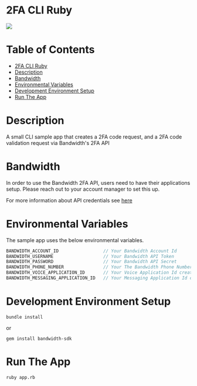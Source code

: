 # 2FA CLI Ruby 
<a href="http://dev.bandwidth.com"><img src="https://s3.amazonaws.com/bwdemos/BW-VMP.png"/></a>
</div>

 # Table of Contents

<!-- TOC -->

- [2FA CLI Ruby](#2fa-cli-ruby)
- [Description](#description)
- [Bandwidth](#bandwidth)
- [Environmental Variables](#environmental-variables)
- [Development Environment Setup](#development-environment-setup)
- [Run The App](#run-the-app)

<!-- /TOC -->

# Description
A small CLI sample app that creates a 2FA code request, and a 2FA code validation request via Bandwidth's 2FA API

# Bandwidth

In order to use the Bandwidth 2FA API, users need to have their applications setup. Please reach out to your account manager to set this up. 

For more information about API credentials see [here](https://dev.bandwidth.com/guides/accountCredentials.html#top)

# Environmental Variables
The sample app uses the below environmental variables.
```java
BANDWIDTH_ACCOUNT_ID                 // Your Bandwidth Account Id
BANDWIDTH_USERNAME                   // Your Bandwidth API Token
BANDWIDTH_PASSWORD                   // Your Bandwidth API Secret
BANDWIDTH_PHONE_NUMBER               // Your The Bandwidth Phone Number
BANDWIDTH_VOICE_APPLICATION_ID       // Your Voice Application Id created in the dashboard
BANDWIDTH_MESSAGING_APPLICATION_ID   // Your Messaging Application Id created in the dashboard
```

# Development Environment Setup

```
bundle install
```

or

```
gem install bandwidth-sdk
```

# Run The App

```
ruby app.rb
```
